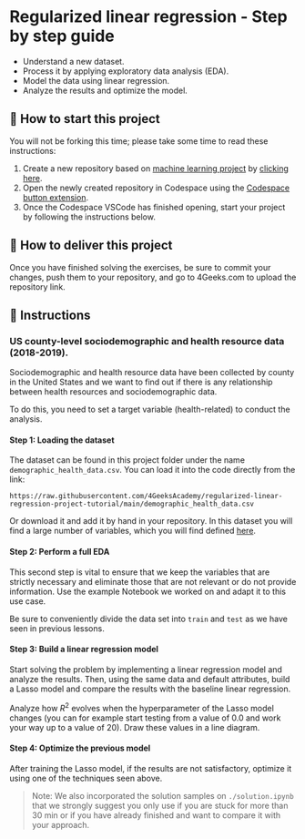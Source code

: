 <!-- hide -->
# Regularized linear regression - Step by step guide
<!-- endhide -->

- Understand a new dataset.
- Process it by applying exploratory data analysis (EDA).
- Model the data using linear regression.
- Analyze the results and optimize the model.

## 🌱 How to start this project

You will not be forking this time; please take some time to read these instructions:

1. Create a new repository based on [machine learning project](https://github.com/4GeeksAcademy/machine-learning-python-template) by [clicking here](https://github.com/4GeeksAcademy/machine-learning-python-template/generate).
2. Open the newly created repository in Codespace using the [Codespace button extension](https://docs.github.com/en/codespaces/developing-in-codespaces/creating-a-codespace-for-a-repository#creating-a-codespace-for-a-repository).
3. Once the Codespace VSCode has finished opening, start your project by following the instructions below.

## 🚛 How to deliver this project

Once you have finished solving the exercises, be sure to commit your changes, push them to your repository, and go to 4Geeks.com to upload the repository link.

## 📝 Instructions

### US county-level sociodemographic and health resource data (2018-2019).

Sociodemographic and health resource data have been collected by county in the United States and we want to find out if there is any relationship between health resources and sociodemographic data.

To do this, you need to set a target variable (health-related) to conduct the analysis.

#### Step 1: Loading the dataset

The dataset can be found in this project folder under the name `demographic_health_data.csv`. You can load it into the code directly from the link:

```text
https://raw.githubusercontent.com/4GeeksAcademy/regularized-linear-regression-project-tutorial/main/demographic_health_data.csv
```

Or download it and add it by hand in your repository. In this dataset you will find a large number of variables, which you will find defined [here](https://raw.githubusercontent.com/4GeeksAcademy/regularized-linear-regression-project-tutorial/main/data_dict.csv).

#### Step 2: Perform a full EDA

This second step is vital to ensure that we keep the variables that are strictly necessary and eliminate those that are not relevant or do not provide information. Use the example Notebook we worked on and adapt it to this use case.

Be sure to conveniently divide the data set into `train` and `test` as we have seen in previous lessons.

#### Step 3: Build a linear regression model

Start solving the problem by implementing a linear regression model and analyze the results. Then, using the same data and default attributes, build a Lasso model and compare the results with the baseline linear regression.

Analyze how $R^2$ evolves when the hyperparameter of the Lasso model changes (you can for example start testing from a value of 0.0 and work your way up to a value of 20). Draw these values in a line diagram.

#### Step 4: Optimize the previous model

After training the Lasso model, if the results are not satisfactory, optimize it using one of the techniques seen above.

> Note: We also incorporated the solution samples on `./solution.ipynb` that we strongly suggest you only use if you are stuck for more than 30 min or if you have already finished and want to compare it with your approach.

